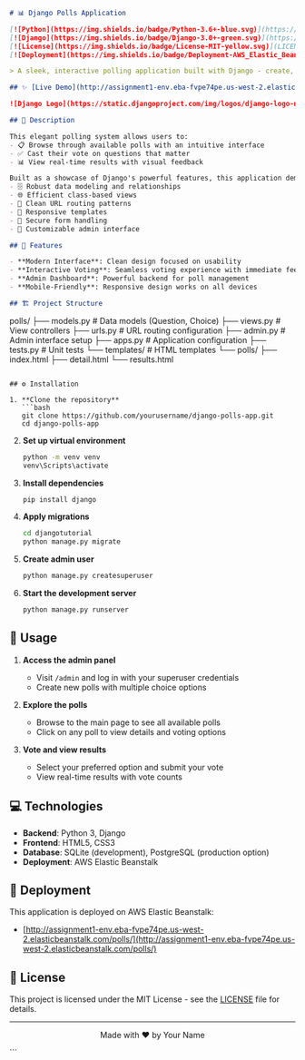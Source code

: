 ```markdown
# 📊 Django Polls Application

[![Python](https://img.shields.io/badge/Python-3.6+-blue.svg)](https://www.python.org/)
[![Django](https://img.shields.io/badge/Django-3.0+-green.svg)](https://www.djangoproject.com/)
[![License](https://img.shields.io/badge/License-MIT-yellow.svg)](LICENSE)
[![Deployment](https://img.shields.io/badge/Deployment-AWS_Elastic_Beanstalk-orange.svg)](http://assignment1-env.eba-fvpe74pe.us-west-2.elasticbeanstalk.com/polls/)

> A sleek, interactive polling application built with Django - create, vote, and analyze polls with ease.

## ✨ [Live Demo](http://assignment1-env.eba-fvpe74pe.us-west-2.elasticbeanstalk.com/polls/)

![Django Logo](https://static.djangoproject.com/img/logos/django-logo-negative.svg)

## 📝 Description

This elegant polling system allows users to:
- 📋 Browse through available polls with an intuitive interface
- ✅ Cast their vote on questions that matter
- 📊 View real-time results with visual feedback

Built as a showcase of Django's powerful features, this application demonstrates:
- 🗄️ Robust data modeling and relationships
- 🌐 Efficient class-based views
- 🔗 Clean URL routing patterns
- 🎨 Responsive templates
- 📝 Secure form handling
- 👑 Customizable admin interface

## 🚀 Features

- **Modern Interface**: Clean design focused on usability
- **Interactive Voting**: Seamless voting experience with immediate feedback
- **Admin Dashboard**: Powerful backend for poll management
- **Mobile-Friendly**: Responsive design works on all devices

## 🏗️ Project Structure

```
polls/
├── models.py      # Data models (Question, Choice)
├── views.py       # View controllers
├── urls.py        # URL routing configuration
├── admin.py       # Admin interface setup
├── apps.py        # Application configuration
├── tests.py       # Unit tests
└── templates/     # HTML templates
    └── polls/
        ├── index.html
        ├── detail.html
        └── results.html
```

## ⚙️ Installation

1. **Clone the repository**
   ```bash
   git clone https://github.com/yourusername/django-polls-app.git
   cd django-polls-app
   ```

2. **Set up virtual environment**
   ```bash
   python -m venv venv
   venv\Scripts\activate
   ```

3. **Install dependencies**
   ```bash
   pip install django
   ```

4. **Apply migrations**
   ```bash
   cd djangotutorial
   python manage.py migrate
   ```

5. **Create admin user**
   ```bash
   python manage.py createsuperuser
   ```

6. **Start the development server**
   ```bash
   python manage.py runserver
   ```

## 📖 Usage

1. **Access the admin panel**
   - Visit `/admin` and log in with your superuser credentials
   - Create new polls with multiple choice options

2. **Explore the polls**
   - Browse to the main page to see all available polls
   - Click on any poll to view details and voting options

3. **Vote and view results**
   - Select your preferred option and submit your vote
   - View real-time results with vote counts

## 💻 Technologies

- **Backend**: Python 3, Django
- **Frontend**: HTML5, CSS3
- **Database**: SQLite (development), PostgreSQL (production option)
- **Deployment**: AWS Elastic Beanstalk

## 🔗 Deployment

This application is deployed on AWS Elastic Beanstalk:
- [http://assignment1-env.eba-fvpe74pe.us-west-2.elasticbeanstalk.com/polls/](http://assignment1-env.eba-fvpe74pe.us-west-2.elasticbeanstalk.com/polls/)

## 📜 License

This project is licensed under the MIT License - see the [LICENSE](LICENSE) file for details.

---

<p align="center">
  Made with ❤️ by Your Name
</p>
```
